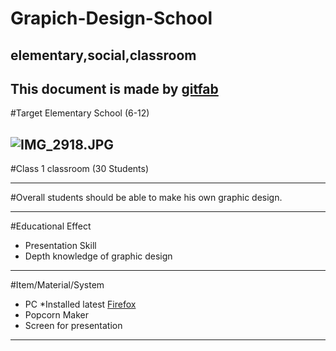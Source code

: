 # Grapich-Design-School
## elementary,social,classroom
This document is made by [gitfab](http://gitfab.org)
---
#Target
Elementary School (6-12)


![IMG_2918.JPG](http://seriousimaging.net/wp-content/uploads/2013/10/Bay-Area-graphic-design-company.jpg)
---
#Class
1 classroom (30 Students)

---
#Overall
students should be able to make his own graphic design.


---
#Educational Effect
* Presentation Skill
* Depth knowledge of graphic design

---
#Item/Material/System
* PC *Installed latest [Firefox](http://www.mozilla.org/en-US/firefox/)
* Popcorn Maker
* Screen for presentation
---
